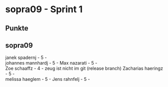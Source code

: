 # sopra09 - Sprint 1
## Punkte
## sopra09 
janek spadernj - 5 -  
johannes mannhardj - 5 -
Max nazarati - 5 -  
Zoe schaaffz - 4 - zeug ist nicht im git (release branch) 
Zacharias haeringz - 5 -  
melissa haeglem - 5 -
Jens rahnfelj - 5 -  